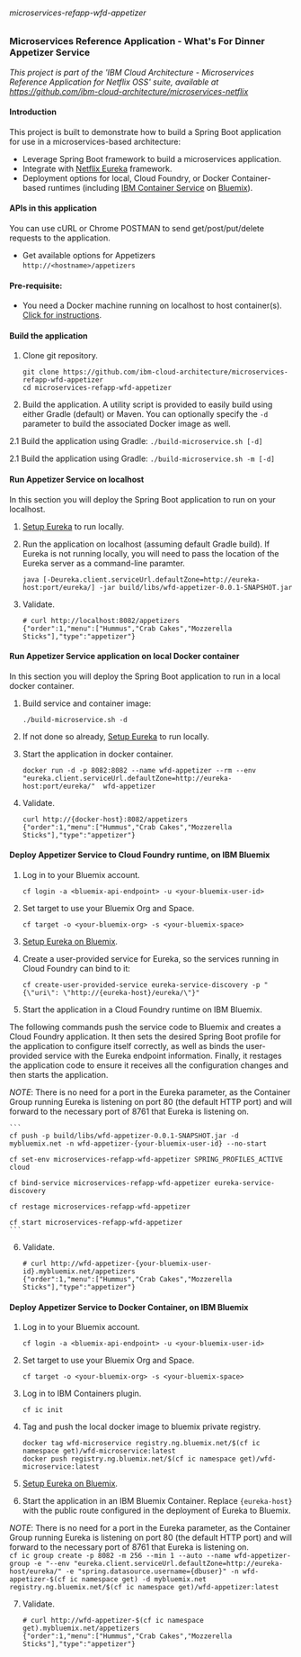 ###### microservices-refapp-wfd-appetizer

### Microservices Reference Application - What's For Dinner Appetizer Service

*This project is part of the 'IBM Cloud Architecture - Microservices Reference Application for Netflix OSS' suite, available at
https://github.com/ibm-cloud-architecture/microservices-netflix*

#### Introduction

This project is built to demonstrate how to build a Spring Boot application for use in a microservices-based architecture:
 - Leverage Spring Boot framework to build a microservices application.
 - Integrate with [Netflix Eureka](https://github.com/Netflix/eureka) framework.
 - Deployment options for local, Cloud Foundry, or Docker Container-based runtimes (including [IBM Container Service](https://console.ng.bluemix.net/docs/containers/container_index.html) on [Bluemix](https://new-console.ng.bluemix.net/#overview)).

#### APIs in this application
You can use cURL or Chrome POSTMAN to send get/post/put/delete requests to the application.
- Get available options for Appetizers  
`http://<hostname>/appetizers`

#### Pre-requisite:
- You need a Docker machine running on localhost to host container(s). [Click for instructions](https://docs.docker.com/machine/get-started/).

#### Build the application
1. Clone git repository.
    ```
    git clone https://github.com/ibm-cloud-architecture/microservices-refapp-wfd-appetizer
    cd microservices-refapp-wfd-appetizer
    ```

2. Build the application.  A utility script is provided to easily build using either Gradle (default) or Maven.  You can optionally specify the `-d` parameter to build the associated Docker image as well.

  2.1 Build the application using Gradle:
    ```
    ./build-microservice.sh [-d]
    ```

  2.1 Build the application using Gradle:
    ```
    ./build-microservice.sh -m [-d]
    ```

#### Run Appetizer Service on localhost
In this section you will deploy the Spring Boot application to run on your localhost.

1.  [Setup Eureka](https://github.com/ibm-cloud-architecture/microservices-netflix-eureka#run-the-application-component-locally) to run locally.

2. Run the application on localhost (assuming default Gradle build).  If Eureka is not running locally, you will need to pass the location of the Eureka server as a command-line paramter.
    ```
    java [-Deureka.client.serviceUrl.defaultZone=http://eureka-host:port/eureka/] -jar build/libs/wfd-appetizer-0.0.1-SNAPSHOT.jar
    ```

3. Validate.
    ```
    # curl http://localhost:8082/appetizers
    {"order":1,"menu":["Hummus","Crab Cakes","Mozzerella Sticks"],"type":"appetizer"}
    ```

#### Run Appetizer Service application on local Docker container
In this section you will deploy the Spring Boot application to run in a local docker container.

1. Build service and container image:
    ```
    ./build-microservice.sh -d
    ```

2. If not done so already, [Setup Eureka](https://github.com/ibm-cloud-architecture/microservices-netflix-eureka#run-the-application-component-locally) to run locally.

3. Start the application in docker container.
    ```
    docker run -d -p 8082:8082 --name wfd-appetizer --rm --env "eureka.client.serviceUrl.defaultZone=http://eureka-host:port/eureka/"  wfd-appetizer
    ```

4. Validate.
    ```
    curl http://{docker-host}:8082/appetizers
    {"order":1,"menu":["Hummus","Crab Cakes","Mozzerella Sticks"],"type":"appetizer"}
    ```

#### Deploy Appetizer Service to Cloud Foundry runtime, on IBM Bluemix

1. Log in to your Bluemix account.
    ```
    cf login -a <bluemix-api-endpoint> -u <your-bluemix-user-id>
    ```

2. Set target to use your Bluemix Org and Space.
    ```
    cf target -o <your-bluemix-org> -s <your-bluemix-space>
    ```

3. [Setup Eureka on Bluemix](https://github.com/ibm-cloud-architecture/microservices-netflix-eureka#run-the-application-component-on-bluemix).

4.  Create a user-provided service for Eureka, so the services running in Cloud Foundry can bind to it:

    ```
    cf create-user-provided-service eureka-service-discovery -p "{\"uri\": \"http://{eureka-host}/eureka/\"}"
    ```

5. Start the application in a Cloud Foundry runtime on IBM Bluemix.

  The following commands push the service code to Bluemix and creates a Cloud Foundry application.  It then sets the desired Spring Boot profile for the application to configure itself correctly, as well as binds the user-provided service with the Eureka endpoint information.  Finally, it restages the application code to ensure it receives all the configuration changes and then starts the application.  

  _NOTE_: There is no need for a port in the Eureka parameter, as the Container Group running Eureka is listening on port 80 (the default HTTP port) and will forward to the necessary port of 8761 that Eureka is listening on.  

    ```
    cf push -p build/libs/wfd-appetizer-0.0.1-SNAPSHOT.jar -d mybluemix.net -n wfd-appetizer-{your-bluemix-user-id} --no-start

    cf set-env microservices-refapp-wfd-appetizer SPRING_PROFILES_ACTIVE cloud

    cf bind-service microservices-refapp-wfd-appetizer eureka-service-discovery

    cf restage microservices-refapp-wfd-appetizer

    cf start microservices-refapp-wfd-appetizer
    ```

6. Validate.  
    ```
    # curl http://wfd-appetizer-{your-bluemix-user-id}.mybluemix.net/appetizers
    {"order":1,"menu":["Hummus","Crab Cakes","Mozzerella Sticks"],"type":"appetizer"}
    ```


#### Deploy Appetizer Service to Docker Container, on IBM Bluemix

1. Log in to your Bluemix account.
    ```
    cf login -a <bluemix-api-endpoint> -u <your-bluemix-user-id>
    ```

2. Set target to use your Bluemix Org and Space.
    ```
    cf target -o <your-bluemix-org> -s <your-bluemix-space>
    ```

3. Log in to IBM Containers plugin.
    ```
    cf ic init
    ```

4. Tag and push the local docker image to bluemix private registry.
    ```
    docker tag wfd-microservice registry.ng.bluemix.net/$(cf ic namespace get)/wfd-microservice:latest
    docker push registry.ng.bluemix.net/$(cf ic namespace get)/wfd-microservice:latest
    ```

5. [Setup Eureka on Bluemix](https://github.com/ibm-cloud-architecture/microservices-netflix-eureka#run-the-application-component-on-bluemix).

6. Start the application in an IBM Bluemix Container. Replace `{eureka-host}` with the public route configured in the deployment of Eureka to Bluemix.  

  _NOTE_: There is no need for a port in the Eureka parameter, as the Container Group running Eureka is listening on port 80 (the default HTTP port) and will forward to the necessary port of 8761 that Eureka is listening on.  
    ```
    cf ic group create -p 8082 -m 256 --min 1 --auto --name wfd-appetizer-group -e "--env "eureka.client.serviceUrl.defaultZone=http://eureka-host/eureka/" -e "spring.datasource.username={dbuser}" -n wfd-appetizer-$(cf ic namespace get) -d mybluemix.net registry.ng.bluemix.net/$(cf ic namespace get)/wfd-appetizer:latest
    ```

7. Validate.  
    ```
    # curl http://wfd-appetizer-$(cf ic namespace get).mybluemix.net/appetizers
    {"order":1,"menu":["Hummus","Crab Cakes","Mozzerella Sticks"],"type":"appetizer"}
    ```
